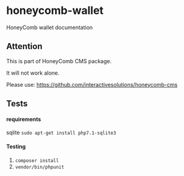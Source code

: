 # honeycomb-wallet
HoneyComb wallet documentation

## Attention

This is part of HoneyComb CMS package.

It will not work alone.

Please use:
https://github.com/interactivesolutions/honeycomb-cms


## Tests

#### requirements
sqlite
`sudo apt-get install php7.1-sqlite3`


#### Testing
1. `composer install`
2. `vendor/bin/phpunit`